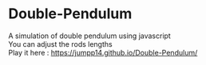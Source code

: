 # Double-Pendulum
A simulation of double pendulum  using javascript
<br>
You can adjust the rods lengths
<br>
Play it here : https://jumpp14.github.io/Double-Pendulum/

